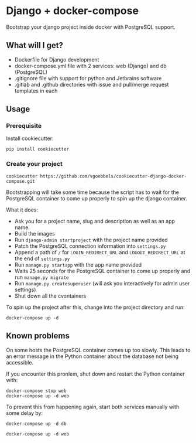 # Django + docker-compose

Bootstrap your django project inside docker with PostgreSQL support.

## What will I get?

* Dockerfile for Django development
* docker-compose.yml file with 2 services: web (Django) and db (PostgreSQL)
* .gitignore file with support for python and Jetbrains software
* .gitlab and .github directories with issue and pull/merge request templates in each

## Usage

### Prerequisite

Install cookiecutter:

```shell
pip install cookiecutter
```

### Create your project

```shell
cookiecutter https://github.com/vgoebbels/cookiecutter-django-docker-compose.git
```

Bootstrapping will take some time because the script has to wait for the PostgreSQL container to come up properly to spin up the django container.

What it does:
* Ask you for a project name, slug and description as well as an app name.
* Build the images
* Run ```django-admin startproject``` with the project name provided
* Patch the PostgreSQL connection information into ```settings.py```
* Append a path of ```/``` for ```LOGIN_REDIRECT_URL``` and ```LOGOUT_REDIRECT_URL``` at the end of ```settings.py```
* Run ```manage.py startapp``` with the app name provided
* Waits 25 seconds for the PostgreSQL container to come up properly and run ```manage.py migrate```
* Run ```manage.py createsuperuser``` (will ask you interactively for admin user settings)
* Shut down all the cvontainers

To spin up the project after this, change into the project directory and run:

```shell
docker-compose up -d
```

## Known problems

On some hosts the PostgreSQL container comes up too slowly. This leads to an
error message in the Python container about the database not being accessible.

If you encounter this pronlem, shut down and restart the Python container with:

```shell
docker-compose stop web
docker-compose up -d web
```

To prevent this from happening again, start both services manually with some delay by:

```shell
docker-compose up -d db

docker-compose up -d web
```

